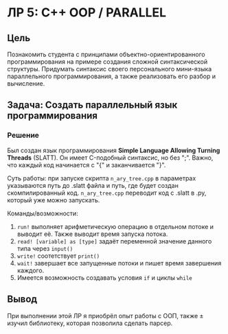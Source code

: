 # ЛР 5: C++ OOP / PARALLEL

## Цель
Познакомить студента с принципами объектно-ориентированного программирования
на примере создания сложной синтаксической структуры. Придумать синтаксис своего
персонального мини-языка параллельного программирования, а также реализовать
его разбор и вычисление.

## Задача: Создать параллельный язык программирования

### Решение

Был создан язык программирования **Simple Language Allowing Turning Threads** (SLATT). Он имеет C-подобный синтаксис, но без ";". Важно, что каждый код начинается с "{" и заканчивается "}".

Суть работы: при запуске скрипта ```n_ary_tree.cpp``` в параметрах указываются путь до .slatt файла и путь, где будет создан скомпилированный код. ```n_ary_tree.cpp``` переводит код с .slatt в .py, который уже можно запускать.

Команды/возможности:

1. ```run!``` выполняет арифметическую операцию в отдельном потоке и выводит её. Также выводит время запуска потока.
2. ```read! [variable] as [type]``` задаёт переменной значение данного типа через ```input()```
3. ```write!``` соотетствует ```print()```
4. ```wait!``` завершает все запущенные потоки и пишет время завершения каждого.
5. Имеется возможность создавать условия ```if``` и циклы ```while```

## Вывод

При выполнении этой ЛР я приобрёл опыт работы с ООП, также $\pm$ изучил библиотеку, которая позволила сделать парсер.